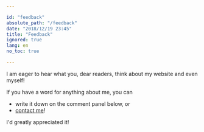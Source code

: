 ```yaml
---

id: "feedback"
absolute_path: "/feedback"
date: "2018/12/19 23:45"
title: "Feedback"
ignored: true
lang: en
no_toc: true

---
```


<div>

I am eager to hear what you, dear readers, think about my website and even myself!

If you have a word for anything about me, you can

- write it down on the comment panel below, or
- [contact me](/en/about/me#contacts)!

I'd greatly appreciated it!

</div>

